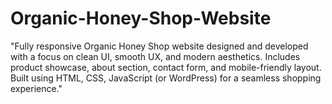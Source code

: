 # Organic-Honey-Shop-Website
"Fully responsive Organic Honey Shop website designed and developed with a focus on clean UI, smooth UX, and modern aesthetics. Includes product showcase, about section, contact form, and mobile-friendly layout. Built using HTML, CSS, JavaScript (or WordPress) for a seamless shopping experience."
